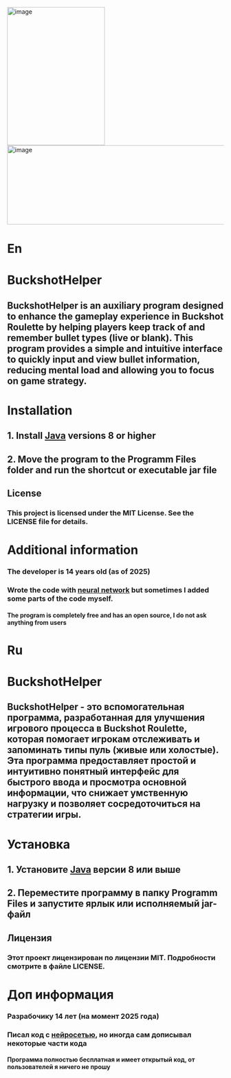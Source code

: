 <img width="227" height="321" alt="image" src="https://github.com/user-attachments/assets/00793618-4e19-4577-947f-ba884bf6c800"/>
<img width="525" height="184" alt="image" src="https://github.com/user-attachments/assets/0709e342-1b2c-4c8f-b40e-9dc455dd96c4" />


# En
# BuckshotHelper
## BuckshotHelper is an auxiliary program designed to enhance the gameplay experience in Buckshot Roulette by helping players keep track of and remember bullet types (live or blank). This program provides a simple and intuitive interface to quickly input and view bullet information, reducing mental load and allowing you to focus on game strategy.

# Installation
## 1. Install [Java](https://www.oracle.com/java/technologies/downloads/) versions 8 or higher
## 2. Move the program to the Programm Files folder and run the shortcut or executable jar file

## License
### This project is licensed under the MIT License. See the LICENSE file for details.

# Additional information
### The developer is 14 years old (as of 2025)
### Wrote the code with [neural network](https://en.wikipedia.org/wiki/Neural_network) but sometimes I added some parts of the code myself.
#### The program is completely free and has an open source, I do not ask anything from users

# Ru
# BuckshotHelper
## BuckshotHelper - это вспомогательная программа, разработанная для улучшения игрового процесса в Buckshot Roulette, которая помогает игрокам отслеживать и запоминать типы пуль (живые или холостые). Эта программа предоставляет простой и интуитивно понятный интерфейс для быстрого ввода и просмотра основной информации, что снижает умственную нагрузку и позволяет сосредоточиться на стратегии игры.

# Установка
## 1. Установите [Java](https://www.oracle.com/java/technologies/downloads/) версии 8 или выше
## 2. Переместите программу в папку Programm Files и запустите ярлык или исполняемый jar-файл

## Лицензия
### Этот проект лицензирован по лицензии MIT. Подробности смотрите в файле LICENSE.

# Доп информация
### Разрабочику 14 лет (на момент 2025 года)
### Писал код с [нейросетью](https://ru.wikipedia.org/wiki/%D0%9D%D0%B5%D0%B9%D1%80%D0%BE%D0%BD%D0%BD%D0%B0%D1%8F_%D1%81%D0%B5%D1%82%D1%8C), но иногда сам дописывал некоторые части кода
#### Программа полностью бесплатная и имеет открытый код, от пользователей я ничего не прошу
